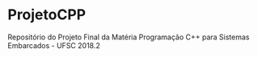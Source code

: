 # ProjetoCPP
Repositório do Projeto Final da Matéria Programação C++ para Sistemas Embarcados - UFSC 2018.2
